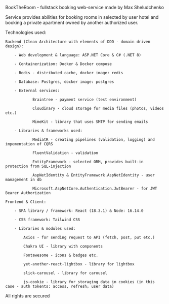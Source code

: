 BookTheRoom - fullstack booking web-service made by Max Sheludchenko

Service provides abilities for booking rooms in selected by user hotel and booking a private apartment owned by another authorized user.



Technologies used:

	Backend (Clean Architecture with elements of DDD - domain driven design):

		- Web development & language: ASP.NET Core & C# (.NET 8)

		- Containerization: Docker & Docker compose

		- Redis - distributed cache, docker image: redis

		- Database: Postgres, docker image: postgres

		- External services: 
 
				Braintree - payment service (test environment)

				Cloudinary - cloud storage for media files (photos, videos etc.)

				MimeKit - library that uses SMTP for sending emails

		- Libraries & frameworks used:
				
				MediatR - creating pipelines (validation, logging) and impementation of CQRS
				
				FluentValidation - validation

				EntityFramework - selected ORM, provides built-in protection from SQL-injection

				AspNetIdentity & EntityFramework.AspNetIdentity - user management in db

				Microsoft.AspNetCore.Authentication.JwtBearer - for JWT Bearer Authorization

	Frontend & Client:

		- SPA library / framework: React (18.3.1) & Node: 16.14.0

		- CSS framework: Tailwind CSS

		- Libraries & modules used:

			Axios - for sending request to API (fetch, post, put etc.)

			Chakra UI - library with components

			Fontawesome - icons & badges etc.

			yet-another-react-lightbox - library for lightbox

			slick-carousel - library for carousel

			js-cookie - library for storaging data in cookies (in this case - auth tokents: access, refresh; user data)
	 
All rights are secured